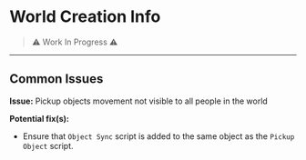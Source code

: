 # World Creation Info  

> ⚠️ Work In Progress ⚠️
---

## Common Issues  

**Issue:** Pickup objects movement not visible to all people in the world  

**Potential fix(s):**  

- Ensure that `Object Sync` script is added to the same object as the `Pickup Object` script.  
